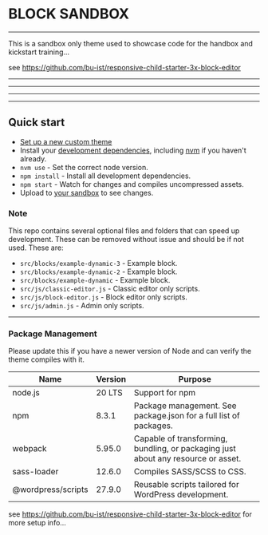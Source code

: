 # BLOCK SANDBOX

---

This is a sandbox only theme used to showcase code for the handbox and kickstart training...

see https://github.com/bu-ist/responsive-child-starter-3x-block-editor

---
---
---
---

## Quick start

- [Set up a new custom theme](https://github.com/bu-ist/responsive-child-starter/wiki/Set-up-a-new-custom-theme)
- Install your [development dependencies](https://github.com/bu-ist/responsive-child-starter/wiki/Install-development-dependencies), including [nvm](https://github.com/nvm-sh/nvm) if you haven't already.
- `nvm use` - Set the correct node version.
- `npm install` - Install all development dependencies.
- `npm start` - Watch for changes and compiles uncompressed assets.
- Upload to [your sandbox](http://sites.bu.edu/marcom-team/departments/interactive-design/interactive-design-workflow/development/sandboxes-overview/) to see changes.

### Note

This repo contains several optional files and folders that can speed up development. These can be removed without issue and should be if not used. These are:

- `src/blocks/example-dynamic-3` - Example block.
- `src/blocks/example-dynamic-2` - Example block.
- `src/blocks/example-dynamic` - Example block.
- `src/js/classic-editor.js` - Classic editor only scripts.
- `src/js/block-editor.js` - Block editor only scripts.
- `src/js/admin.js` - Admin only scripts.

---

### Package Management

Please update this if you have a newer version of Node and can verify the theme compiles with it.

| Name | Version | Purpose |
|---|---|---|
| node.js | 20 LTS | Support for npm |
| npm | 8.3.1 | Package management. See package.json for a full list of packages. |
| webpack | 5.95.0  | Capable of transforming, bundling, or packaging just about any resource or asset. |
| sass-loader | 12.6.0 | Compiles SASS/SCSS to CSS. |
| @wordpress/scripts | 27.9.0 | Reusable scripts tailored for WordPress development. |

see https://github.com/bu-ist/responsive-child-starter-3x-block-editor for more setup info...
